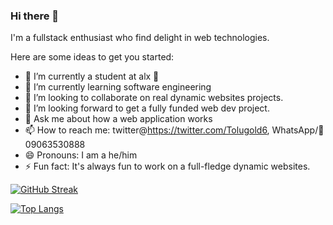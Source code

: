 ### Hi there 👋



I'm a fullstack enthusiast who find delight in web technologies.

Here are some ideas to get you started:

- 🔭 I’m currently a student at alx 🏫
- 🌱 I’m currently learning software engineering
- 👯 I’m looking to collaborate on real dynamic websites projects.
- 🤔 I’m looking forward to get a fully funded web dev project.
- 💬 Ask me about how a web application works
- 📫 How to reach me: twitter@https://twitter.com/Tolugold6, WhatsApp/📲 09063530888
- 😄 Pronouns: I am a he/him
- ⚡ Fun fact: It's always fun to work on a full-fledge dynamic websites.





[![GitHub Streak](https://streak-stats.demolab.com?user=tolugold1&theme=dark&hide_border=true)](https://git.io/streak-stats)




[![Top Langs](https://github-readme-stats.vercel.app/api/top-langs/?username=tolugold1&layout=compact&theme=dark)](https://github.com/anuraghazra/github-readme-stats)
